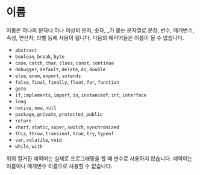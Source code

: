 # 이름

이름은 하나의 문자나 하나 이상의 문자, 숫자, \_가 붙는 문자열로 문장, 변수, 매개변수, 속성, 연산자, 라벨 등에 사용이 됩니다. 다음의 예약어들은 이름이 될 수 없습니다.

- `abstract`
- `boolean`, `break`, `byte`
- `case`, `catch`, `char`, `class`, `const`, `continue`
- `debugger`, `default`, `delete`, `do`, `double`
- `else`, `enum`, `export`, `extends`
- `false`, `final`, `finally`, `float`, `for`, `function`
- `goto`
- `if`, `implements`, `import`, `in`, `instanceof`, `int`, `interface`
- `long`
- `native`, `new`, `null`
- `package`, `private`, `protected`, `public`
- `return`
- `short`, `static`, `super`, `switch`, `synchronized`
- `this`, `throw`, `transient`, `true`, `try`, `typeof`
- `var`, `volatile`, `void`
- `while`, `with`

위의 열거된 예약어는 실제로 프로그래밍을 할 때 변수로 사용하지 않습니다. 예약어는 이름이나 매개변수 이름으로 사용할 수 없습니다.
